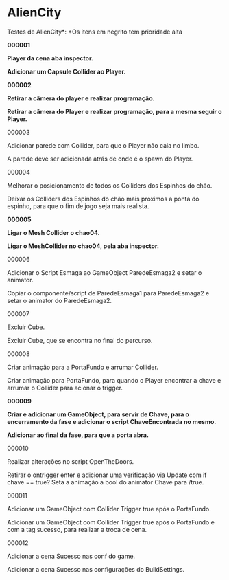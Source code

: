# AlienCity
Testes de AlienCity*:
*Os itens em negrito tem prioridade alta



**000001**
<p />

**Player da cena aba inspector.**

<p />

**Adicionar um Capsule Collider ao Player.** 

<p />

**000002**

<p />

**Retirar a câmera do player e realizar programação.**

<p />

**Retirar a câmera do Player e realizar programação, para a mesma seguir o Player.**

<p />

000003
<p />
Adicionar parede com Collider, para que o Player não caia no limbo.
<p />
A parede deve ser adicionada atrás de onde é o spawn do Player. 
<p />


000004 
<p />
Melhorar o posicionamento de todos os Colliders dos Espinhos do chão. 
<p />
Deixar os Colliders dos Espinhos do chão mais proximos a ponta do espinho, para que o fim de jogo seja mais realista. 
<p />


**000005**

<p />

**Ligar o Mesh Collider o chao04.**

<p />

**Ligar o MeshCollider no chao04, pela aba inspector.**

<p />


000006 
<p />
Adicionar o Script Esmaga ao GameObject ParedeEsmaga2 e setar o animator. 
<p />
Copiar o componente/script de ParedeEsmaga1 para ParedeEsmaga2 e setar o animator do ParedeEsmaga2. 
<p />


000007 
<p />
Excluir Cube.
<p />
Excluir Cube, que se encontra no final do percurso. 
<p />


000008
<p />
Criar animação para a PortaFundo e arrumar Collider.
<p />
Criar animação para PortaFundo, para quando o Player encontrar a chave e arrumar o Collider para acionar o trigger. 
<p />


**000009**

<p />

**Criar e adicionar um GameObject, para servir de Chave, para o encerramento da fase e adicionar o script ChaveEncontrada no mesmo.**

<p />

**Adicionar ao final da fase, para que a porta abra.**

<p />


000010
<p />
Realizar alterações no script OpenTheDoors.
<p />
Retirar o ontrigger enter e adicionar uma verificação via Update com if chave == true? Seta a animação a bool do animator Chave para /true. 
<p />


000011 
<p />
Adicionar um GameObject com Collider Trigger true após o PortaFundo. 
<p />
Adicionar um GameObject com Collider Trigger true após o PortaFundo e com a tag sucesso, para realizar a troca de cena. 
<p />


000012 
<p />
Adicionar a cena Sucesso nas conf do game. 
<p />
Adicionar a cena Sucesso nas configurações do BuildSettings. 
<p />
 
